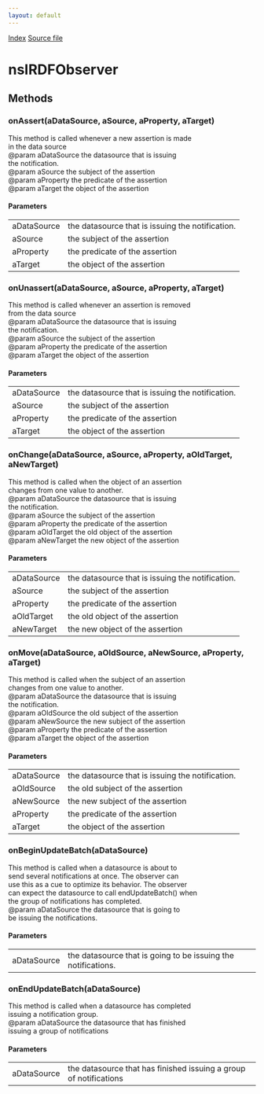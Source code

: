 ```yaml
---
layout: default
---
```

<div id='links'><a href="../index.html">Index</a>
<a href="http://dxr.mozilla.org/mozilla-central/source/rdf/base/nsIRDFObserver.idl">Source file</a>
</div>

# nsIRDFObserver #

## Methods ##

### onAssert(aDataSource, aSource, aProperty, aTarget) ###
  
This method is called whenever a new assertion is made  
in the data source  
@param aDataSource the datasource that is issuing  
  the notification.  
@param aSource the subject of the assertion  
@param aProperty the predicate of the assertion  
@param aTarget the object of the assertion  
  

#### Parameters ####

<table>

<tr>
<td>aDataSource</td>
<td>the datasource that is issuing  
  the notification.  
</td>
</tr>

<tr>
<td>aSource</td>
<td>the subject of the assertion  
</td>
</tr>

<tr>
<td>aProperty</td>
<td>the predicate of the assertion  
</td>
</tr>

<tr>
<td>aTarget</td>
<td>the object of the assertion  
</td>
</tr>

</table>

### onUnassert(aDataSource, aSource, aProperty, aTarget) ###
  
This method is called whenever an assertion is removed  
from the data source  
@param aDataSource the datasource that is issuing  
  the notification.  
@param aSource the subject of the assertion  
@param aProperty the predicate of the assertion  
@param aTarget the object of the assertion  
  

#### Parameters ####

<table>

<tr>
<td>aDataSource</td>
<td>the datasource that is issuing  
  the notification.  
</td>
</tr>

<tr>
<td>aSource</td>
<td>the subject of the assertion  
</td>
</tr>

<tr>
<td>aProperty</td>
<td>the predicate of the assertion  
</td>
</tr>

<tr>
<td>aTarget</td>
<td>the object of the assertion  
</td>
</tr>

</table>

### onChange(aDataSource, aSource, aProperty, aOldTarget, aNewTarget) ###
  
This method is called when the object of an assertion  
changes from one value to another.  
@param aDataSource the datasource that is issuing  
  the notification.  
@param aSource the subject of the assertion  
@param aProperty the predicate of the assertion  
@param aOldTarget the old object of the assertion  
@param aNewTarget the new object of the assertion  
  

#### Parameters ####

<table>

<tr>
<td>aDataSource</td>
<td>the datasource that is issuing  
  the notification.  
</td>
</tr>

<tr>
<td>aSource</td>
<td>the subject of the assertion  
</td>
</tr>

<tr>
<td>aProperty</td>
<td>the predicate of the assertion  
</td>
</tr>

<tr>
<td>aOldTarget</td>
<td>the old object of the assertion  
</td>
</tr>

<tr>
<td>aNewTarget</td>
<td>the new object of the assertion  
</td>
</tr>

</table>

### onMove(aDataSource, aOldSource, aNewSource, aProperty, aTarget) ###
  
This method is called when the subject of an assertion  
changes from one value to another.  
@param aDataSource the datasource that is issuing  
  the notification.  
@param aOldSource the old subject of the assertion  
@param aNewSource the new subject of the assertion  
@param aProperty the predicate of the assertion  
@param aTarget the object of the assertion  
  

#### Parameters ####

<table>

<tr>
<td>aDataSource</td>
<td>the datasource that is issuing  
  the notification.  
</td>
</tr>

<tr>
<td>aOldSource</td>
<td>the old subject of the assertion  
</td>
</tr>

<tr>
<td>aNewSource</td>
<td>the new subject of the assertion  
</td>
</tr>

<tr>
<td>aProperty</td>
<td>the predicate of the assertion  
</td>
</tr>

<tr>
<td>aTarget</td>
<td>the object of the assertion  
</td>
</tr>

</table>

### onBeginUpdateBatch(aDataSource) ###
  
This method is called when a datasource is about to  
send several notifications at once. The observer can  
use this as a cue to optimize its behavior. The observer  
can expect the datasource to call endUpdateBatch() when  
the group of notifications has completed.  
@param aDataSource the datasource that is going to  
  be issuing the notifications.  
  

#### Parameters ####

<table>

<tr>
<td>aDataSource</td>
<td>the datasource that is going to  
  be issuing the notifications.  
</td>
</tr>

</table>

### onEndUpdateBatch(aDataSource) ###
  
This method is called when a datasource has completed  
issuing a notification group.  
@param aDataSource the datasource that has finished  
  issuing a group of notifications  
  

#### Parameters ####

<table>

<tr>
<td>aDataSource</td>
<td>the datasource that has finished  
  issuing a group of notifications  
</td>
</tr>

</table>
